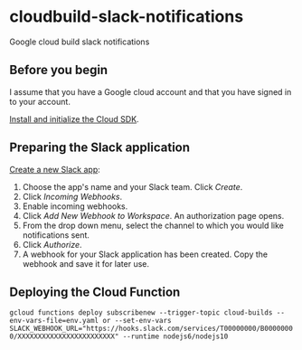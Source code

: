 # cloudbuild-slack-notifications
Google cloud build slack notifications


## Before you begin

I assume that you have a Google cloud account and that you have signed in to your account.

[Install and initialize the Cloud SDK](https://cloud.google.com/sdk/docs/).

## Preparing the Slack application

[Create a new Slack app](https://api.slack.com/apps?new_app=1):

1. Choose the app's name and your Slack team. Click *Create*.
2. Click *Incoming Webhooks*.
3. Enable incoming webhooks.
4. Click *Add New Webhook to Workspace*. An authorization page opens.
5. From the drop down menu, select the channel to which you would like notifications sent.
6. Click *Authorize*.
7. A webhook for your Slack application has been created. Copy the webhook and save it for later use.

## Deploying the Cloud Function

`gcloud functions deploy subscribenew
  --trigger-topic cloud-builds
  --env-vars-file=env.yaml or --set-env-vars SLACK_WEBHOOK_URL="https://hooks.slack.com/services/T00000000/B00000000/XXXXXXXXXXXXXXXXXXXXXXXX"
  --runtime nodejs6/nodejs10`
 
  
